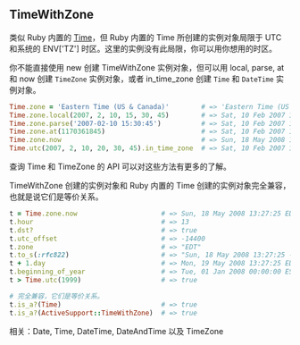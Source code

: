## TimeWithZone

类似 Ruby 内置的 [Time](http://ruby-doc.org/core-2.1.0/Time.html)，但 Ruby 内置的 Time 所创建的实例对象局限于 UTC 和系统的 ENV['TZ'] 时区。这里的实例没有此局限，你可以用你想用的时区。

你不能直接使用 new 创建 TimeWithZone 实例对象，但可以用 local, parse, at 和 now 创建 `TimeZone` 实例对象，或者 in_time_zone 创建 `Time` 和 `DateTime` 实例对象。

```ruby
Time.zone = 'Eastern Time (US & Canada)'        # => 'Eastern Time (US & Canada)'
Time.zone.local(2007, 2, 10, 15, 30, 45)        # => Sat, 10 Feb 2007 15:30:45 EST -05:00
Time.zone.parse('2007-02-10 15:30:45')          # => Sat, 10 Feb 2007 15:30:45 EST -05:00
Time.zone.at(1170361845)                        # => Sat, 10 Feb 2007 15:30:45 EST -05:00
Time.zone.now                                   # => Sun, 18 May 2008 13:07:55 EDT -04:00
Time.utc(2007, 2, 10, 20, 30, 45).in_time_zone  # => Sat, 10 Feb 2007 15:30:45 EST -05:00
```

查询 Time 和 TimeZone 的 API 可以对这些方法有更多的了解。

TimeWithZone 创建的实例对象和 Ruby 内置的 Time 创建的实例对象完全兼容，也就是说它们是等价关系。

```ruby
t = Time.zone.now                     # => Sun, 18 May 2008 13:27:25 EDT -04:00
t.hour                                # => 13
t.dst?                                # => true
t.utc_offset                          # => -14400
t.zone                                # => "EDT"
t.to_s(:rfc822)                       # => "Sun, 18 May 2008 13:27:25 -0400"
t + 1.day                             # => Mon, 19 May 2008 13:27:25 EDT -04:00
t.beginning_of_year                   # => Tue, 01 Jan 2008 00:00:00 EST -05:00
t > Time.utc(1999)                    # => true

# 完全兼容，它们是等价关系。
t.is_a?(Time)                         # => true
t.is_a?(ActiveSupport::TimeWithZone)  # => true
```

相关：Date, Time, DateTime, DateAndTime 以及 TimeZone



